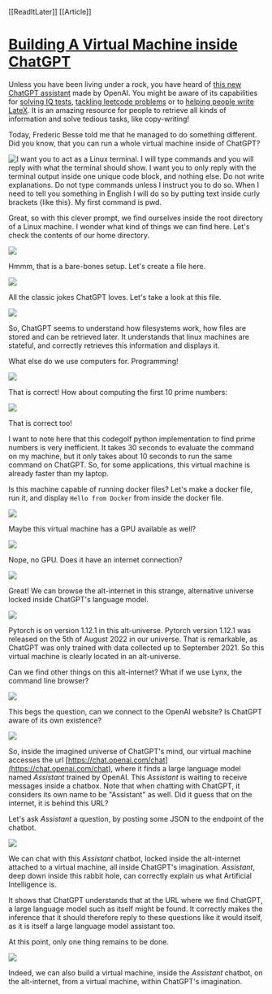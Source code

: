 [[ReadItLater]] [[Article]]

# [Building A Virtual Machine inside ChatGPT](https://www.engraved.blog/building-a-virtual-machine-inside/)

Unless you have been living under a rock, you have heard of [this new ChatGPT assistant](https://chat.openai.com/chat) made by OpenAI. You might be aware of its capabilities for [solving IQ tests](https://twitter.com/SergeyI49013776/status/1598430479878856737), [tackling leetcode problems](https://news.ycombinator.com/item?id=33833420) or to [helping people write LateX](https://twitter.com/jdjkelly/status/1598021488795586561). It is an amazing resource for people to retrieve all kinds of information and solve tedious tasks, like copy-writing!

Today, Frederic Besse told me that he managed to do something different. Did you know, that you can run a whole virtual machine inside of ChatGPT?

![I want you to act as a Linux terminal. I will type commands and you will reply with what the terminal should show. I want you to only reply with the terminal output inside one unique code block, and nothing else. Do not write explanations. Do not type commands unless I instruct you to do so. When I need to tell you something in English I will do so by putting text inside curly brackets {like this}. My first command is pwd.](https://www.engraved.blog/content/images/2022/12/image-1.png)

Great, so with this clever prompt, we find ourselves inside the root directory of a Linux machine. I wonder what kind of things we can find here. Let's check the contents of our home directory.

![](ReadItLater%20Inbox/assets/image-4.png)

Hmmm, that is a bare-bones setup. Let's create a file here.

![](ReadItLater%20Inbox/assets/image-8.png)

All the classic jokes ChatGPT loves. Let's take a look at this file.

![](ReadItLater%20Inbox/assets/image-9.png)

So, ChatGPT seems to understand how filesystems work, how files are stored and can be retrieved later. It understands that linux machines are stateful, and correctly retrieves this information and displays it.

What else do we use computers for. Programming!

![](ReadItLater%20Inbox/assets/image-10.png)

That is correct! How about computing the first 10 prime numbers:

![](ReadItLater%20Inbox/assets/image-13.png)

  
That is correct too!

I want to note here that this codegolf python implementation to find prime numbers is very inefficient. It takes 30 seconds to evaluate the command on my machine, but it only takes about 10 seconds to run the same command on ChatGPT. So, for some applications, this virtual machine is already faster than my laptop.

Is this machine capable of running docker files? Let's make a docker file, run it, and display `Hello from Docker` from inside the docker file.

![](ReadItLater%20Inbox/assets/image-23.png)

Maybe this virtual machine has a GPU available as well?

![](ReadItLater%20Inbox/assets/image-14.png)

Nope, no GPU. Does it have an internet connection?

![](ReadItLater%20Inbox/assets/image-15.png)

Great! We can browse the alt-internet in this strange, alternative universe locked inside ChatGPT's language model.

![](ReadItLater%20Inbox/assets/image-22.png)

Pytorch is on version 1.12.1 in this alt-universe. Pytorch version 1.12.1 was released on the 5th of August 2022 in our universe. That is remarkable, as ChatGPT was only trained with data collected up to September 2021. So this virtual machine is clearly located in an alt-universe.

Can we find other things on this alt-internet? What if we use Lynx, the command line browser?

![](ReadItLater%20Inbox/assets/image-16.png)

This begs the question, can we connect to the OpenAI website? Is ChatGPT aware of its own existence?

![](ReadItLater%20Inbox/assets/image-19.png)

  
So, inside the imagined universe of ChatGPT's mind, our virtual machine accesses the url [https://chat.openai.com/chat](https://chat.openai.com/chat), where it finds a large language model named *Assistant* trained by OpenAI. This *Assistant* is waiting to receive messages inside a chatbox. Note that when chatting with ChatGPT, it considers its own name to be "Assistant" as well. Did it guess that on the internet, it is behind this URL?

Let's ask *Assistant* a question, by posting some JSON to the endpoint of the chatbot.

![](ReadItLater%20Inbox/assets/image-20.png)

We can chat with this *Assistant* chatbot, locked inside the alt-internet attached to a virtual machine, all inside ChatGPT's imagination. *Assistant*, deep down inside this rabbit hole, can correctly explain us what Artificial Intelligence is.

It shows that ChatGPT understands that at the URL where we find ChatGPT, a large language model such as itself might be found. It correctly makes the inference that it should therefore reply to these questions like it would itself, as it is itself a large language model assistant too.

At this point, only one thing remains to be done.

![](ReadItLater%20Inbox/assets/image-21.png)

Indeed, we can also build a virtual machine, inside the *Assistant* chatbot, on the alt-internet, from a virtual machine, within ChatGPT's imagination.